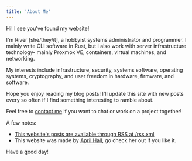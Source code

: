 ```yaml
---
title: 'About Me'
---
```


Hi! I see you've found my website!

I'm River [she/they/it], a hobbyist systems administrator and programmer. I mainly write CLI software in Rust, but I also work with server infrastructure technology- mainly Proxmox VE, containers, virtual machines, and networking.

My interests include infrastructure, security, systems software, operating systems, cryptography, and user freedom in hardware, firmware, and software.

Hope you enjoy reading my blog posts! I'll update this site with new posts every so often if I find something interesting to ramble about.

Feel free to [contact me](/contact) if you want to chat or work on a project together!

A few notes:
- [This website's posts are available through RSS at /rss.xml](/rss.xml)
- This website was made by [April Hall](https://www.arithefirst.com/), go check her out if you like it.

Have a good day!
